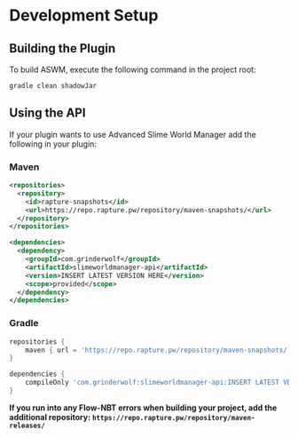 # Development Setup

## Building the Plugin

To build ASWM, execute the following command in the project root:

```
gradle clean shadowJar
```

## Using the API


If your plugin wants to use Advanced Slime World Manager add the following in your plugin:

### Maven
```xml
<repositories>
  <repository>
    <id>rapture-snapshots</id>
    <url>https://repo.rapture.pw/repository/maven-snapshots/</url>
  </repository>
</repositories>
```

```xml
<dependencies>
  <dependency>
    <groupId>com.grinderwolf</groupId>
    <artifactId>slimeworldmanager-api</artifactId>
    <version>INSERT LATEST VERSION HERE</version>
    <scope>provided</scope>
  </dependency>
</dependencies>
```

### Gradle
```groovy
repositories {
    maven { url = 'https://repo.rapture.pw/repository/maven-snapshots/' }
}

dependencies {
    compileOnly 'com.grinderwolf:slimeworldmanager-api:INSERT LATEST VERSION HERE'
}
```

**If you run into any Flow-NBT errors when building your project, add the additional repository: `https://repo.rapture.pw/repository/maven-releases/`**
